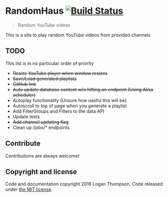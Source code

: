 # RandomHaus [![Build Status](https://travis-ci.org/Cobbleopolis/RandomHaus.svg?branch=master)](https://travis-ci.org/Cobbleopolis/RandomHaus)
> Random YouTube videos

This is a site to play random YouTube videos from provided channels

## TODO
This list is in no particular order of priority
- ~~Resize YouTube player when window resizes~~
- ~~Save/Load generated playlists~~
- ~~GitHub link~~
- ~~Auto update database content w/o hitting an endpoint (Using Akka scheduler)~~
- Autoplay functionality (Unsure how useful this will be)
- Autoscroll to top of page when you generate a playlist
- Add FilterGroups and Filters to the data API
- Update tests
- ~~Add channel updating flag~~
- Clean up /jobs/* endpoints


## Contribute

Contributions are always welcome!


## Copyright and license

Code and documentation copyright 2016 Logan Thompson. Code released under [the MIT license](https://github.com/Cobbleopolis/RandomHaus/blob/master/LICENSE).
